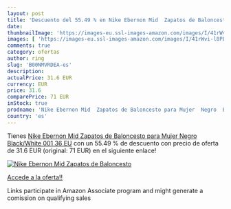 ```yaml
---
layout: post
title: 'Descuento del 55.49 % en Nike Ebernon Mid  Zapatos de Baloncesto '
date: 
thumbnailImage: 'https://images-eu.ssl-images-amazon.com/images/I/41rWvi-l8PL._SL200_.jpg'
images: [ 'https://images-eu.ssl-images-amazon.com/images/I/41rWvi-l8PL._SL200_.jpg' ]
comments: true
category: ofertas
author: ring
slug: 'B00NMVRDEA-es'
description:
actualPrice: 31.6 EUR
currency: EUR
price: 31.6
comparePrice: 71 EUR
inStock: true
prodname: 'Nike Ebernon Mid  Zapatos de Baloncesto para Mujer  Negro  Black/White 001   36 EU'
country: 'es'
---
```


Tienes [Nike Ebernon Mid  Zapatos de Baloncesto para Mujer  Negro  Black/White 001   36 EU](https://www.amazon.es/dp/B00NMVRDEA/?tag=tolees-21) con un 55.49 % de descuento con precio de oferta de 31.6 EUR (original: 71 EUR) en el siguiente enlace!

[![Nike Ebernon Mid  Zapatos de Baloncesto ](https://images-eu.ssl-images-amazon.com/images/I/41rWvi-l8PL._SL200_.jpg)](https://www.amazon.es/dp/B00NMVRDEA/?tag=tolees-21)

[Accede a la oferta!!](https://www.amazon.es/dp/B00NMVRDEA/?tag=tolees-21)

Links participate in Amazon Associate program and might generate a comission on qualifying sales


